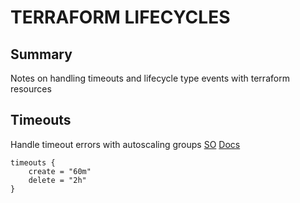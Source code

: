 # TERRAFORM LIFECYCLES

## Summary

Notes on handling timeouts and lifecycle type events with terraform resources

## Timeouts

Handle timeout errors with autoscaling groups
[SO](https://stackoverflow.com/questions/44092511/terraform-autoscaling-group-destroy-timeouts)
[Docs](https://www.terraform.io/docs/configuration/resources.html)

```
timeouts {
	create = "60m"
	delete = "2h"
}
```
